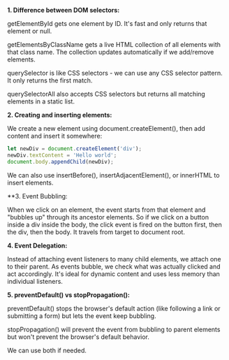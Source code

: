 

**1. Difference between DOM selectors:**

getElementById gets one element by ID. It's fast and only returns that element or null.

getElementsByClassName gets a live HTML collection of all elements with that class name. The collection updates automatically if we add/remove elements.

querySelector is like CSS selectors - we can use any CSS selector pattern. It only returns the first match.

querySelectorAll also accepts CSS selectors but returns all matching elements in a static list.

**2. Creating and inserting elements:**

We create a new element using document.createElement(), then add content and insert it somewhere:

```javascript
let newDiv = document.createElement('div');
newDiv.textContent = 'Hello world';
document.body.appendChild(newDiv);
```

We can also use insertBefore(), insertAdjacentElement(), or innerHTML to insert elements.

**3. Event Bubbling:

When we click on an element, the event starts from that element and "bubbles up" through its ancestor elements. So if we click on a button inside a div inside the body, the click event is fired on the button first, then the div, then the body. It travels from target to document root.

**4. Event Delegation:**

Instead of attaching event listeners to many child elements, we attach one to their parent. As events bubble, we check what was actually clicked and act accordingly. It's ideal for dynamic content and uses less memory than individual listeners.

**5. preventDefault() vs stopPropagation():**

preventDefault() stops the browser's default action (like following a link or submitting a form) but lets the event keep bubbling.

stopPropagation() will prevent the event from bubbling to parent elements but won't prevent the browser's default behavior. 

We can use both if needed.
